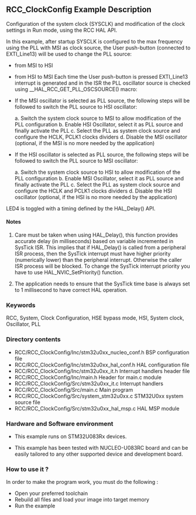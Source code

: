 ## <b>RCC_ClockConfig Example Description</b>

Configuration of the system clock (SYSCLK) and modification of the clock settings in Run mode, using the RCC HAL API.

In this example, after startup SYSCLK is configured to the max frequency using the PLL with
MSI as clock source, the User push-button (connected to EXTI_Line13) will be
used to change the PLL source:

- from MSI to HSI
- from HSI to MSI
Each time the User push-button is pressed EXTI_Line13 interrupt is generated and in the ISR
the PLL oscillator source is checked using __HAL_RCC_GET_PLL_OSCSOURCE() macro:


- If the MSI oscillator is selected as PLL source, the following steps will be followed to switch
   the PLL source to HSI oscillator:

     a. Switch the system clock source to MSI to allow modification of the PLL configuration
     b. Enable HSI Oscillator, select it as PLL source and finally activate the PLL
     c. Select the PLL as system clock source and configure the HCLK, PCLK1 clocks dividers
     d. Disable the MSI oscillator (optional, if the MSI is no more needed by the application)

- If the HSI oscillator is selected as PLL source, the following steps will be followed to switch
   the PLL source to MSI oscillator:

     a. Switch the system clock source to HSI to allow modification of the PLL configuration
     b. Enable MSI Oscillator, select it as PLL source and finally activate the PLL
     c. Select the PLL as system clock source and configure the HCLK and PCLK1 clocks dividers
     d. Disable the HSI oscillator (optional, if the HSI is no more needed by the application)

LED4 is toggled with a timing defined by the HAL_Delay() API.

#### <b>Notes</b>

 1. Care must be taken when using HAL_Delay(), this function provides accurate delay (in milliseconds)
    based on variable incremented in SysTick ISR. This implies that if HAL_Delay() is called from
    a peripheral ISR process, then the SysTick interrupt must have higher priority (numerically lower)
    than the peripheral interrupt. Otherwise the caller ISR process will be blocked.
    To change the SysTick interrupt priority you have to use HAL_NVIC_SetPriority() function.

 2. The application needs to ensure that the SysTick time base is always set to 1 millisecond
    to have correct HAL operation.

### <b>Keywords</b>

RCC, System, Clock Configuration, HSE bypass mode, HSI, System clock, Oscillator, PLL

### <b>Directory contents</b>

  - RCC/RCC_ClockConfig/Inc/stm32u0xx_nucleo_conf.h     BSP configuration file
  - RCC/RCC_ClockConfig/Inc/stm32u0xx_hal_conf.h    HAL configuration file
  - RCC/RCC_ClockConfig/Inc/stm32u0xx_it.h          Interrupt handlers header file
  - RCC/RCC_ClockConfig/Inc/main.h                  Header for main.c module
  - RCC/RCC_ClockConfig/Src/stm32u0xx_it.c          Interrupt handlers
  - RCC/RCC_ClockConfig/Src/main.c                  Main program
  - RCC/RCC_ClockConfig/Src/system_stm32u0xx.c      STM32U0xx system source file
  - RCC/RCC_ClockConfig/Src/stm32u0xx_hal_msp.c     HAL MSP module

### <b>Hardware and Software environment</b> 

  - This example runs on STM32U083Rx devices.

  - This example has been tested with NUCLEO-U083RC
    board and can be easily tailored to any other supported device
    and development board.

### <b>How to use it ?</b> 

In order to make the program work, you must do the following :

 - Open your preferred toolchain
 - Rebuild all files and load your image into target memory
 - Run the example

